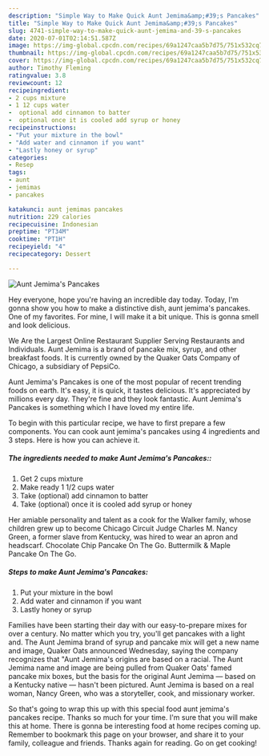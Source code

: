 ```yaml
---
description: "Simple Way to Make Quick Aunt Jemima&amp;#39;s Pancakes"
title: "Simple Way to Make Quick Aunt Jemima&amp;#39;s Pancakes"
slug: 4741-simple-way-to-make-quick-aunt-jemima-and-39-s-pancakes
date: 2020-07-01T02:14:51.587Z
image: https://img-global.cpcdn.com/recipes/69a1247caa5b7d75/751x532cq70/aunt-jemimas-pancakes-recipe-main-photo.jpg
thumbnail: https://img-global.cpcdn.com/recipes/69a1247caa5b7d75/751x532cq70/aunt-jemimas-pancakes-recipe-main-photo.jpg
cover: https://img-global.cpcdn.com/recipes/69a1247caa5b7d75/751x532cq70/aunt-jemimas-pancakes-recipe-main-photo.jpg
author: Timothy Fleming
ratingvalue: 3.8
reviewcount: 12
recipeingredient:
- 2 cups mixture
- 1 12 cups water
-  optional add cinnamon to batter
-  optional once it is cooled add syrup or honey
recipeinstructions:
- "Put your mixture in the bowl"
- "Add water and cinnamon if you want"
- "Lastly honey or syrup"
categories:
- Resep
tags:
- aunt
- jemimas
- pancakes

katakunci: aunt jemimas pancakes
nutrition: 229 calories
recipecuisine: Indonesian
preptime: "PT34M"
cooktime: "PT1H"
recipeyield: "4"
recipecategory: Dessert

---
```



![Aunt Jemima&#39;s Pancakes](https://img-global.cpcdn.com/recipes/69a1247caa5b7d75/751x532cq70/aunt-jemimas-pancakes-recipe-main-photo.jpg)

Hey everyone, hope you're having an incredible day today. Today, I'm gonna show you how to make a distinctive dish, aunt jemima&#39;s pancakes. One of my favorites. For mine, I will make it a bit unique. This is gonna smell and look delicious.

We Are the Largest Online Restaurant Supplier Serving Restaurants and Individuals. Aunt Jemima is a brand of pancake mix, syrup, and other breakfast foods. It is currently owned by the Quaker Oats Company of Chicago, a subsidiary of PepsiCo.

Aunt Jemima&#39;s Pancakes is one of the most popular of recent trending foods on earth. It's easy, it is quick, it tastes delicious. It's appreciated by millions every day. They're fine and they look fantastic. Aunt Jemima&#39;s Pancakes is something which I have loved my entire life.


To begin with this particular recipe, we have to first prepare a few components. You can cook aunt jemima&#39;s pancakes using 4 ingredients and 3 steps. Here is how you can achieve it.

##### The ingredients needed to make Aunt Jemima&#39;s Pancakes::

1. Get 2 cups mixture
1. Make ready 1 1/2 cups water
1. Take  (optional) add cinnamon to batter
1. Take  (optional) once it is cooled add syrup or honey


Her amiable personality and talent as a cook for the Walker family, whose children grew up to become Chicago Circuit Judge Charles M. Nancy Green, a former slave from Kentucky, was hired to wear an apron and headscarf. Chocolate Chip Pancake On The Go. Buttermilk &amp; Maple Pancake On The Go. 

##### Steps to make Aunt Jemima&#39;s Pancakes:

1. Put your mixture in the bowl
1. Add water and cinnamon if you want
1. Lastly honey or syrup


Families have been starting their day with our easy-to-prepare mixes for over a century. No matter which you try, you&#39;ll get pancakes with a light and. The Aunt Jemima brand of syrup and pancake mix will get a new name and image, Quaker Oats announced Wednesday, saying the company recognizes that &#34;Aunt Jemima&#39;s origins are based on a racial. The Aunt Jemima name and image are being pulled from Quaker Oats&#39; famed pancake mix boxes, but the basis for the original Aunt Jemima — based on a Kentucky native — hasn&#39;t been pictured. Aunt Jemima is based on a real woman, Nancy Green, who was a storyteller, cook, and missionary worker. 

So that's going to wrap this up with this special food aunt jemima&#39;s pancakes recipe. Thanks so much for your time. I'm sure that you will make this at home. There is gonna be interesting food at home recipes coming up. Remember to bookmark this page on your browser, and share it to your family, colleague and friends. Thanks again for reading. Go on get cooking!
